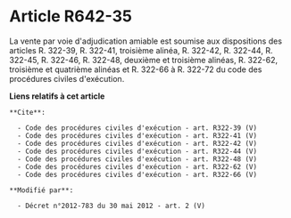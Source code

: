 # Article R642-35

La vente par voie d'adjudication amiable est soumise aux dispositions des articles R. 322-39, R. 322-41, troisième alinéa, R.
322-42, R. 322-44, R. 322-45, R. 322-46, R. 322-48, deuxième et troisième alinéas, R. 322-62, troisième et quatrième alinéas
et R. 322-66 à R. 322-72 du code des procédures civiles d'exécution.

**Liens relatifs à cet article**

	**Cite**:

	  - Code des procédures civiles d'exécution - art. R322-39 (V)
	  - Code des procédures civiles d'exécution - art. R322-41 (V)
	  - Code des procédures civiles d'exécution - art. R322-42 (V)
	  - Code des procédures civiles d'exécution - art. R322-44 (V)
	  - Code des procédures civiles d'exécution - art. R322-48 (V)
	  - Code des procédures civiles d'exécution - art. R322-62 (V)
	  - Code des procédures civiles d'exécution - art. R322-66 (V)

	**Modifié par**:

	  - Décret n°2012-783 du 30 mai 2012 - art. 2 (V)
